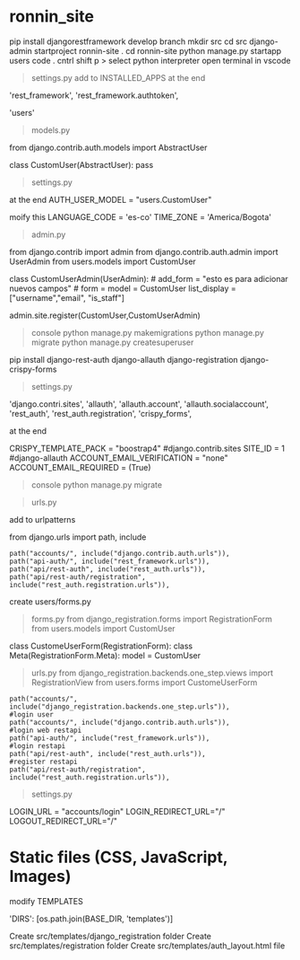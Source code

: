 # ronnin_site

pip install djangorestframework
develop branch
mkdir src
cd src
django-admin startproject ronnin-site .
cd ronnin-site
python manage.py startapp users
code .
cntrl shift p > select python interpreter
open terminal in vscode

>settings.py
add to INSTALLED_APPS at the end  

'rest_framework',
'rest_framework.authtoken',

'users'




>models.py

from django.contrib.auth.models import AbstractUser

class CustomUser(AbstractUser):
    pass

>settings.py

at the end
AUTH_USER_MODEL = "users.CustomUser"

moify this
LANGUAGE_CODE = 'es-co'
TIME_ZONE = 'America/Bogota'

>admin.py

from django.contrib import admin
from django.contrib.auth.admin import UserAdmin
from users.models import CustomUser

class CustomUserAdmin(UserAdmin):
    # add_form = "esto es para adicionar nuevos campos"
    # form = 
    model = CustomUser
    list_display = ["username","email", "is_staff"]

admin.site.register(CustomUser,CustomUserAdmin)

>console
python manage.py makemigrations
python manage.py migrate
python manage.py createsuperuser

pip install django-rest-auth django-allauth django-registration django-crispy-forms

>settings.py

'django.contri.sites',
'allauth',
'allauth.account',
'allauth.socialaccount',
'rest_auth',
'rest_auth.registration',
'crispy_forms',

at the end

CRISPY_TEMPLATE_PACK = "boostrap4"
#django.contrib.sites
SITE_ID = 1
#django-allauth
ACCOUNT_EMAIL_VERIFICATION = "none"
ACCOUNT_EMAIL_REQUIRED = (True)

>console
python  manage.py migrate

>urls.py

add to urlpatterns

from django.urls import path, include

    path("accounts/", include("django.contrib.auth.urls")),
    path("api-auth/", include("rest_framework.urls")),
    path("api/rest-auth", include("rest_auth.urls")),
    path("api/rest-auth/registration", include("rest_auth.registration.urls")),

create users/forms.py
>forms.py
from django_registration.forms import RegistrationForm
from users.models import CustomUser

class CustomeUserForm(RegistrationForm):
    class Meta(RegistrationForm.Meta):
        model = CustomUser

>urls.py
from django_registration.backends.one_step.views import RegistrationView
from users.forms import CustomeUserForm

    path("accounts/", include("django_registration.backends.one_step.urls")),
    #login user
    path("accounts/", include("django.contrib.auth.urls")),
    #login web restapi
    path("api-auth/", include("rest_framework.urls")),
    #login restapi
    path("api/rest-auth", include("rest_auth.urls")),
    #register restapi
    path("api/rest-auth/registration", include("rest_auth.registration.urls")),

>settings.py

LOGIN_URL = "accounts/login"
LOGIN_REDIRECT_URL="/"
LOGOUT_REDIRECT_URL="/"
# Static files (CSS, JavaScript, Images)

modify TEMPLATES 

'DIRS': [os.path.join(BASE_DIR, 'templates')]

Create src/templates/django_registration folder
Create src/templates/registration folder
Create src/templates/auth_layout.html file